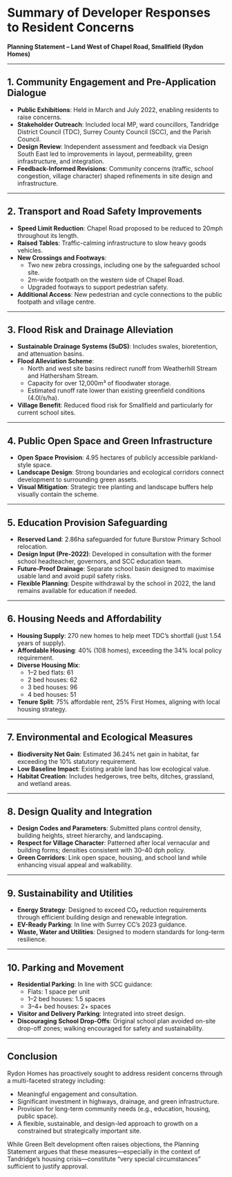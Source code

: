 # Summary of Developer Responses to Resident Concerns  
**Planning Statement – Land West of Chapel Road, Smallfield (Rydon Homes)**

---

## 1. Community Engagement and Pre-Application Dialogue

- **Public Exhibitions**: Held in March and July 2022, enabling residents to raise concerns.
- **Stakeholder Outreach**: Included local MP, ward councillors, Tandridge District Council (TDC), Surrey County Council (SCC), and the Parish Council.
- **Design Review**: Independent assessment and feedback via Design South East led to improvements in layout, permeability, green infrastructure, and integration.
- **Feedback-Informed Revisions**: Community concerns (traffic, school congestion, village character) shaped refinements in site design and infrastructure.

---

## 2. Transport and Road Safety Improvements

- **Speed Limit Reduction**: Chapel Road proposed to be reduced to 20mph throughout its length.
- **Raised Tables**: Traffic-calming infrastructure to slow heavy goods vehicles.
- **New Crossings and Footways**:
  - Two new zebra crossings, including one by the safeguarded school site.
  - 2m-wide footpath on the western side of Chapel Road.
  - Upgraded footways to support pedestrian safety.
- **Additional Access**: New pedestrian and cycle connections to the public footpath and village centre.

---

## 3. Flood Risk and Drainage Alleviation

- **Sustainable Drainage Systems (SuDS)**: Includes swales, bioretention, and attenuation basins.
- **Flood Alleviation Scheme**:
  - North and west site basins redirect runoff from Weatherhill Stream and Hathersham Stream.
  - Capacity for over 12,000m³ of floodwater storage.
  - Estimated runoff rate lower than existing greenfield conditions (4.0l/s/ha).
- **Village Benefit**: Reduced flood risk for Smallfield and particularly for current school sites.

---

## 4. Public Open Space and Green Infrastructure

- **Open Space Provision**: 4.95 hectares of publicly accessible parkland-style space.
- **Landscape Design**: Strong boundaries and ecological corridors connect development to surrounding green assets.
- **Visual Mitigation**: Strategic tree planting and landscape buffers help visually contain the scheme.

---

## 5. Education Provision Safeguarding

- **Reserved Land**: 2.86ha safeguarded for future Burstow Primary School relocation.
- **Design Input (Pre-2022)**: Developed in consultation with the former school headteacher, governors, and SCC education team.
- **Future-Proof Drainage**: Separate school basin designed to maximise usable land and avoid pupil safety risks.
- **Flexible Planning**: Despite withdrawal by the school in 2022, the land remains available for education if needed.

---

## 6. Housing Needs and Affordability

- **Housing Supply**: 270 new homes to help meet TDC’s shortfall (just 1.54 years of supply).
- **Affordable Housing**: 40% (108 homes), exceeding the 34% local policy requirement.
- **Diverse Housing Mix**:
  - 1–2 bed flats: 61
  - 2 bed houses: 62
  - 3 bed houses: 96
  - 4 bed houses: 51
- **Tenure Split**: 75% affordable rent, 25% First Homes, aligning with local housing strategy.

---

## 7. Environmental and Ecological Measures

- **Biodiversity Net Gain**: Estimated 36.24% net gain in habitat, far exceeding the 10% statutory requirement.
- **Low Baseline Impact**: Existing arable land has low ecological value.
- **Habitat Creation**: Includes hedgerows, tree belts, ditches, grassland, and wetland areas.

---

## 8. Design Quality and Integration

- **Design Codes and Parameters**: Submitted plans control density, building heights, street hierarchy, and landscaping.
- **Respect for Village Character**: Patterned after local vernacular and building forms; densities consistent with 30–40 dph policy.
- **Green Corridors**: Link open space, housing, and school land while enhancing visual appeal and walkability.

---

## 9. Sustainability and Utilities

- **Energy Strategy**: Designed to exceed CO₂ reduction requirements through efficient building design and renewable integration.
- **EV-Ready Parking**: In line with Surrey CC’s 2023 guidance.
- **Waste, Water and Utilities**: Designed to modern standards for long-term resilience.

---

## 10. Parking and Movement

- **Residential Parking**: In line with SCC guidance:
  - Flats: 1 space per unit
  - 1–2 bed houses: 1.5 spaces
  - 3–4+ bed houses: 2+ spaces
- **Visitor and Delivery Parking**: Integrated into street design.
- **Discouraging School Drop-Offs**: Original school plan avoided on-site drop-off zones; walking encouraged for safety and sustainability.

---

## Conclusion

Rydon Homes has proactively sought to address resident concerns through a multi-faceted strategy including:

- Meaningful engagement and consultation.
- Significant investment in highways, drainage, and green infrastructure.
- Provision for long-term community needs (e.g., education, housing, public space).
- A flexible, sustainable, and design-led approach to growth on a constrained but strategically important site.

While Green Belt development often raises objections, the Planning Statement argues that these measures—especially in the context of Tandridge’s housing crisis—constitute “very special circumstances” sufficient to justify approval.

